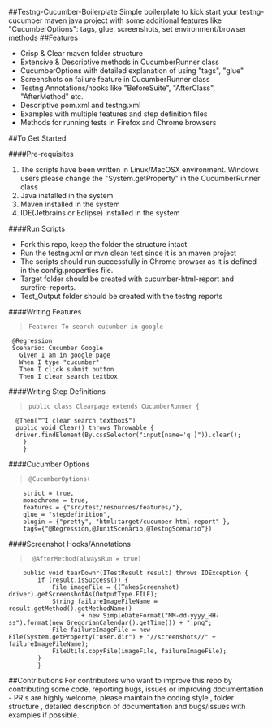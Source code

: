 ##Testng-Cucumber-Boilerplate
Simple boilerplate to kick start your testng-cucumber maven java project with some additional features like "CucumberOptions": tags, glue, screenshots, set environment/browser methods
##Features
* Crisp & Clear maven folder structure
* Extensive & Descriptive methods in CucumberRunner class
* CucumberOptions with detailed explanation of using "tags", "glue"
* Screenshots on failure feature in CucumberRunner class
* Testng Annotations/hooks like "BeforeSuite", "AfterClass", "AfterMethod" etc.
* Descriptive pom.xml and testng.xml
* Examples with multiple features and step definition files
* Methods for running tests in Firefox and Chrome browsers

##To Get Started

####Pre-requisites
1. The scripts have been written in Linux/MacOSX environment. Windows users please change the "System.getProperty" in the CucumberRunner class
2. Java installed in the system
3. Maven installed in the system
4. IDE(Jetbrains or Eclipse) installed in the system

####Run Scripts
* Fork this repo, keep the folder the structure intact
* Run the testng.xml or mvn clean test since it is an maven project
* The scripts should run successfully in Chrome browser as it is defined in the config.properties file.
* Target folder should be created with cucumber-html-report and surefire-reports.
* Test_Output folder should be created with the testng reports

####Writing Features
>     Feature: To search cucumber in google
     @Regression
     Scenario: Cucumber Google
       Given I am in google page
       When I type "cucumber"
       Then I click submit button
       Then I clear search textbox

####Writing Step Definitions
>     public class Clearpage extends CucumberRunner {
      @Then("^I clear search textbox$")
 	  public void Clear() throws Throwable {
      driver.findElement(By.cssSelector("input[name='q']")).clear();
 		}
 		}

####Cucumber Options
>     @CucumberOptions(
      	strict = true,
      	monochrome = true,
      	features = {"src/test/resources/features/"},
      	glue = "stepdefinition",
      	plugin = {"pretty", "html:target/cucumber-html-report" },
      	tags={"@Regression,@JunitScenario,@TestngScenario"})

####Screenshot Hooks/Annotations
>      @AfterMethod(alwaysRun = true)
     	public void tearDownr(ITestResult result) throws IOException {
     		if (result.isSuccess()) {
     			File imageFile = ((TakesScreenshot) driver).getScreenshotAs(OutputType.FILE);
     			String failureImageFileName = result.getMethod().getMethodName()
     					+ new SimpleDateFormat("MM-dd-yyyy_HH-ss").format(new GregorianCalendar().getTime()) + ".png";
     			File failureImageFile = new File(System.getProperty("user.dir") + "//screenshots//" + failureImageFileName);
     			FileUtils.copyFile(imageFile, failureImageFile);
     		}
     		}

##Contributions
For contributors who want to improve this repo by contributing some code, reporting bugs, issues or improving documentation - PR's are highly welcome, please maintain the coding style , folder structure , detailed description of documentation and bugs/issues with examples if possible.
